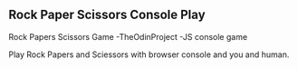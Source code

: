 ## Rock Paper Scissors Console Play

Rock Papers Scissors Game -TheOdinProject -JS console game

Play Rock Papers and Sciessors with browser console and you and human.
